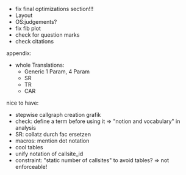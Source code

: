 - fix final optimizations section!!!
- Layout
- OS:judgements?
- fix fib plot
- check for question marks
- check citations

appendix:
- whole Translations:
  - Generic 1 Param, 4 Param
  - SR
  - TR
  - CAR

nice to have:
- stepwise callgraph creation grafik
- check: define a term before using it => "notion and vocabulary" in analysis
- SR: collatz durch fac ersetzen
- macros: mention dot notation
- cool tables
- unify notation of callsite_id
- constraint: "static number of callsites" to avoid tables? => not enforceable!